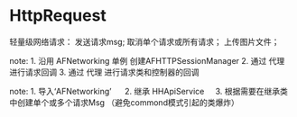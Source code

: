 # HttpRequest

轻量级网络请求：
    发送请求msg;
    取消单个请求或所有请求；
    上传图片文件；
    
note: 1. 沿用 AFNetworking 单例 创建AFHTTPSessionManager
      2. 通过 代理 进行请求回调
      3. 通过 代理 进行请求类和控制器的回调
     
note: 1. 导入‘AFNetworking’
      2. 继承 HHApiService 
      3. 根据需要在继承类中创建单个或多个请求Msg
            （避免commond模式引起的类爆炸）
 
    
